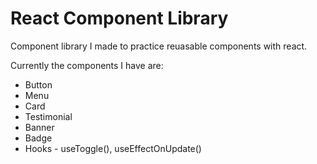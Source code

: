 # React Component Library

Component library I made to practice reuasable components with react. 

Currently the components I have are: 
- Button
- Menu
- Card
- Testimonial
- Banner
- Badge 
- Hooks - useToggle(), useEffectOnUpdate()
